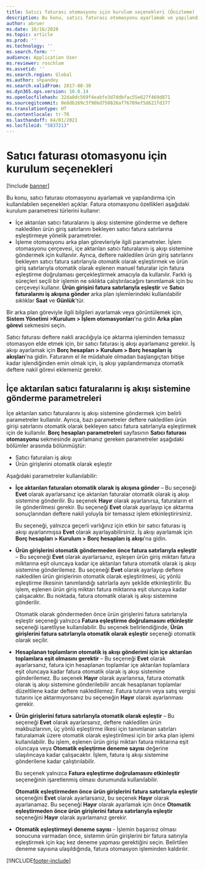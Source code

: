 ```yaml
---
title: Satıcı faturası otomasyonu için kurulum seçenekleri (Önizleme)
description: Bu konu, satıcı faturası otomasyonu ayarlamak ve yapılandırma için kullanılabilen seçenekleri açıklar.
author: abruer
ms.date: 10/16/2020
ms.topic: article
ms.prod: ''
ms.technology: ''
ms.search.form: ''
audience: Application User
ms.reviewer: roschlom
ms.assetid: ''
ms.search.region: Global
ms.author: shpandey
ms.search.validFrom: 2017-08-30
ms.dyn365.ops.version: 10.0.14
ms.openlocfilehash: 32da8dc569f4eabfe3d7ddbfac55e827f469d871
ms.sourcegitcommit: 0e8db169c3f90bd750826af76709ef5d621fd377
ms.translationtype: HT
ms.contentlocale: tr-TR
ms.lasthandoff: 04/01/2021
ms.locfileid: "5837213"
---
```

# <a name="setup-options-for-vendor-invoice-automation"></a>Satıcı faturası otomasyonu için kurulum seçenekleri

[!include [banner](../includes/banner.md)]

Bu konu, satıcı faturası otomasyonu ayarlamak ve yapılandırma için kullanılabilen seçenekleri açıklar. Fatura otomasyonu özellikleri aşağıdaki kurulum parametresi türlerini kullanır:

- İçe aktarılan satıcı faturalarını iş akışı sistemine gönderme ve deftere nakledilen ürün giriş satırlarını bekleyen satıcı fatura satırlarına eşleştirmeye yönelik parametreler.
- İşleme otomasyonu arka plan görevleriyle ilgili parametreler. İşlem otomasyonu çerçevesi, içe aktarılan satıcı faturalarını iş akışı sistemine göndermek için kullanılır. Ayrıca, deftere nakledilen ürün giriş satırlarını bekleyen satıcı fatura satırlarıyla otomatik olarak eşleştirmek ve ürün giriş satırlarıyla otomatik olarak eşlenen manuel faturalar için fatura eşleştirme doğrulaması gerçekleştirmek amacıyla da kullanılır. Farklı iş süreçleri seçili bir işlemin ne sıklıkta çalıştırılacağını tanımlamak için bu çerçeveyi kullanır. **Ürün girişini fatura satırlarıyla eşleştir** ve **Satıcı faturalarını iş akışına gönder** arka plan işlemlerindeki kullanılabilir sıklıklar **Saat** ve **Günlük**'tür.

Bir arka plan göreviyle ilgili bilgileri ayarlamak veya görüntülemek için, **Sistem Yönetimi \>Kurulum \> İşlem otomasyonları**'na gidin **Arka plan görevi** sekmesini seçin.

Satıcı faturası deftere nakli aracılığıyla içe aktarma işleminden temassız otomasyon elde etmek için, bir satıcı faturası iş akışı ayarlamanız gerekir. İş akışı ayarlamak için **Borç hesapları > Kurulum > Borç hesapları iş akışları**'na gidin. Faturanın el ile müdahale olmadan başlangıçtan bitişe kadar işlendiğinden emin olmak için, iş akışı yapılandırmanıza otomatik deftere nakil görevi eklemeniz gerekir.

## <a name="parameters-for-submitting-imported-vendor-invoices-to-the-workflow-system"></a>İçe aktarılan satıcı faturalarını iş akışı sistemine gönderme parametreleri

İçe aktarılan satıcı faturalarını iş akışı sistemine göndermek içim belirli parametreler kullanılır. Ayrıca, bazı parametreler deftere nakledilen ürün girişi satırlarını otomatik olarak bekleyen satıcı fatura satırlarıyla eşleştirmek için de kullanılır. **Borç hesapları parametreleri** sayfasının **Satıcı faturası otomasyonu** sekmesinde ayarlamanız gereken parametreler aşağıdaki bölümler arasında bölünmüştür:

- Satıcı faturaları iş akışı
- Ürün girişlerini otomatik olarak eşleştir

Aşağıdaki parametreler kullanılabilir:

- **İçe aktarılan faturaları otomatik olarak iş akışına gönder** – Bu seçeneği **Evet** olarak ayarlarsanız içe aktarılan faturalar otomatik olarak iş akışı sistemine gönderilir. Bu seçenek **Hayır** olarak ayarlanırsa, faturaların el ile gönderilmesi gerekir. Bu seçeneği **Evet** olarak ayarlayıp içe aktarma sonuçlarından deftere nakil yoluyla bir temassız işlem etkinleştirirsiniz.

    Bu seçeneği, yalnızca geçerli varlığınız için etkin bir satıcı faturası iş akışı ayarlanmışsa **Evet** olarak ayarlayabilirsiniz. İş akışı ayarlamak için **Borç hesapları \> Kurulum \> Borç hesapları iş akışı**'na gidin.

- **Ürün girişlerini otomatik göndermeden önce fatura satırlarıyla eşleştir** – Bu seçeneği **Evet** olarak ayarlarsanız, eşleşen ürün giriş miktarı fatura miktarına eşit oluncaya kadar içe aktarılan fatura otomatik olarak iş akışı sistemine gönderilemez. Bu seçeneği **Evet** olarak ayarlayıp deftere nakledilen ürün girişlerinin otomatik olarak eşleştirilmesi, üç yönlü eşleştirme ilkesinin tanımlandığı satırlarla aynı şekilde etkinleştirilir. Bu işlem, eşlenen ürün giriş miktarı fatura miktarına eşit oluncaya kadar çalışacaktır. Bu noktada, fatura otomatik olarak iş akışı sistemine gönderilir.

    Otomatik olarak göndermeden önce ürün girişlerini fatura satırlarıyla eşleştir seçeneği yalnızca **Fatura eşleştirme doğrulamasını etkinleştir** seçeneği işaretliyse kullanılabilir. Bu seçenek belirlendiğinde, **Ürün girişlerini fatura satırlarıyla otomatik olarak eşleştir** seçeneği otomatik olarak seçilir.

- **Hesaplanan toplamların otomatik iş akışı gönderimi için içe aktarılan toplamlara eşit olmasını gerektir** – Bu seçeneği **Evet** olarak ayarlarsanız, fatura için hesaplanan toplamlar içe aktarılan toplamlara eşit oluncaya kadar fatura otomatik olarak iş akışı sistemine gönderilemez. Bu seçenek **Hayır** olarak ayarlanırsa, fatura otomatik olarak iş akışı sistemine gönderilebilir ancak hesaplanan toplamlar düzeltilene kadar deftere nakledilemez. Fatura tutarını veya satış vergisi tutarını içe aktarmıyorsanız bu seçeneğin **Hayır** olarak ayarlanması gerekir.
- **Ürün girişlerini fatura satırlarıyla otomatik olarak eşleştir** – Bu seçeneği **Evet** olarak ayarlarsanız, deftere nakledilen ürün makbuzlarının, üç yönlü eşleştirme ilkesi için tanımlanan satırları faturalamak üzere otomatik olarak eşleştirilmesi için bir arka plan işlemi kullanılabilir. Bu işlem, eşlenen ürün girişi miktarı fatura miktarına eşit oluncaya veya **Otomatik eşleştirme deneme sayısı** değerine ulaşılıncaya kadar çalışacaktır. İşlem, fatura iş akışı sistemine gönderilene kadar çalıştırılabilir.

    Bu seçenek yalnızca **Fatura eşleştirme doğrulamasını etkinleştir** seçeneğinin işaretlenmiş olması durumunda kullanılabilir.

    **Otomatik eşleştirmeden önce ürün girişlerini fatura satırlarıyla eşleştir** seçeneğini **Evet** olarak ayarlarsanız, bu seçenek **Hayır** olarak ayarlanamaz. Bu seçeneği **Hayır** olarak ayarlamak için önce **Otomatik eşleştirmeden önce ürün girişlerini fatura satırlarıyla eşleştir** seçeneğini **Hayır** olarak ayarlamanız gerekir.

- **Otomatik eşleştirmeyi deneme sayısı** - İşlemin başarısız olması sonucuna varmadan önce, sistemin ürün girişlerini bir fatura satırıyla eşleştirmek için kaç kez deneme yapması gerektiğini seçin. Belirtilen deneme sayısına ulaşıldığında, fatura otomasyon işleminden kaldırılır.



[!INCLUDE[footer-include](../../includes/footer-banner.md)]
